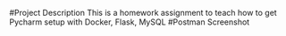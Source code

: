 #Project Description
This is a homework assignment to teach how to get Pycharm setup with Docker, Flask, MySQL
#Postman Screenshot
